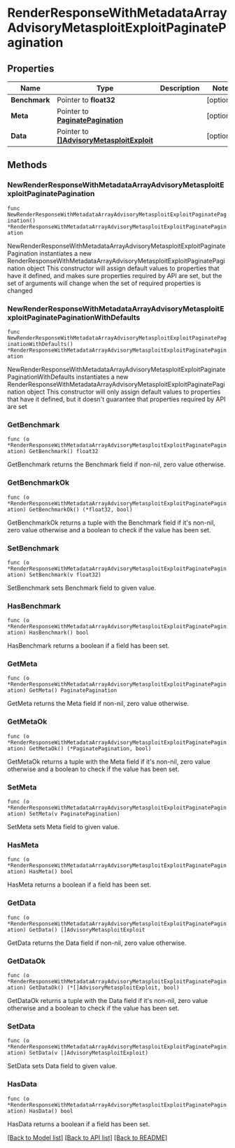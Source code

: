 # RenderResponseWithMetadataArrayAdvisoryMetasploitExploitPaginatePagination

## Properties

Name | Type | Description | Notes
------------ | ------------- | ------------- | -------------
**Benchmark** | Pointer to **float32** |  | [optional] 
**Meta** | Pointer to [**PaginatePagination**](PaginatePagination.md) |  | [optional] 
**Data** | Pointer to [**[]AdvisoryMetasploitExploit**](AdvisoryMetasploitExploit.md) |  | [optional] 

## Methods

### NewRenderResponseWithMetadataArrayAdvisoryMetasploitExploitPaginatePagination

`func NewRenderResponseWithMetadataArrayAdvisoryMetasploitExploitPaginatePagination() *RenderResponseWithMetadataArrayAdvisoryMetasploitExploitPaginatePagination`

NewRenderResponseWithMetadataArrayAdvisoryMetasploitExploitPaginatePagination instantiates a new RenderResponseWithMetadataArrayAdvisoryMetasploitExploitPaginatePagination object
This constructor will assign default values to properties that have it defined,
and makes sure properties required by API are set, but the set of arguments
will change when the set of required properties is changed

### NewRenderResponseWithMetadataArrayAdvisoryMetasploitExploitPaginatePaginationWithDefaults

`func NewRenderResponseWithMetadataArrayAdvisoryMetasploitExploitPaginatePaginationWithDefaults() *RenderResponseWithMetadataArrayAdvisoryMetasploitExploitPaginatePagination`

NewRenderResponseWithMetadataArrayAdvisoryMetasploitExploitPaginatePaginationWithDefaults instantiates a new RenderResponseWithMetadataArrayAdvisoryMetasploitExploitPaginatePagination object
This constructor will only assign default values to properties that have it defined,
but it doesn't guarantee that properties required by API are set

### GetBenchmark

`func (o *RenderResponseWithMetadataArrayAdvisoryMetasploitExploitPaginatePagination) GetBenchmark() float32`

GetBenchmark returns the Benchmark field if non-nil, zero value otherwise.

### GetBenchmarkOk

`func (o *RenderResponseWithMetadataArrayAdvisoryMetasploitExploitPaginatePagination) GetBenchmarkOk() (*float32, bool)`

GetBenchmarkOk returns a tuple with the Benchmark field if it's non-nil, zero value otherwise
and a boolean to check if the value has been set.

### SetBenchmark

`func (o *RenderResponseWithMetadataArrayAdvisoryMetasploitExploitPaginatePagination) SetBenchmark(v float32)`

SetBenchmark sets Benchmark field to given value.

### HasBenchmark

`func (o *RenderResponseWithMetadataArrayAdvisoryMetasploitExploitPaginatePagination) HasBenchmark() bool`

HasBenchmark returns a boolean if a field has been set.

### GetMeta

`func (o *RenderResponseWithMetadataArrayAdvisoryMetasploitExploitPaginatePagination) GetMeta() PaginatePagination`

GetMeta returns the Meta field if non-nil, zero value otherwise.

### GetMetaOk

`func (o *RenderResponseWithMetadataArrayAdvisoryMetasploitExploitPaginatePagination) GetMetaOk() (*PaginatePagination, bool)`

GetMetaOk returns a tuple with the Meta field if it's non-nil, zero value otherwise
and a boolean to check if the value has been set.

### SetMeta

`func (o *RenderResponseWithMetadataArrayAdvisoryMetasploitExploitPaginatePagination) SetMeta(v PaginatePagination)`

SetMeta sets Meta field to given value.

### HasMeta

`func (o *RenderResponseWithMetadataArrayAdvisoryMetasploitExploitPaginatePagination) HasMeta() bool`

HasMeta returns a boolean if a field has been set.

### GetData

`func (o *RenderResponseWithMetadataArrayAdvisoryMetasploitExploitPaginatePagination) GetData() []AdvisoryMetasploitExploit`

GetData returns the Data field if non-nil, zero value otherwise.

### GetDataOk

`func (o *RenderResponseWithMetadataArrayAdvisoryMetasploitExploitPaginatePagination) GetDataOk() (*[]AdvisoryMetasploitExploit, bool)`

GetDataOk returns a tuple with the Data field if it's non-nil, zero value otherwise
and a boolean to check if the value has been set.

### SetData

`func (o *RenderResponseWithMetadataArrayAdvisoryMetasploitExploitPaginatePagination) SetData(v []AdvisoryMetasploitExploit)`

SetData sets Data field to given value.

### HasData

`func (o *RenderResponseWithMetadataArrayAdvisoryMetasploitExploitPaginatePagination) HasData() bool`

HasData returns a boolean if a field has been set.


[[Back to Model list]](../README.md#documentation-for-models) [[Back to API list]](../README.md#documentation-for-api-endpoints) [[Back to README]](../README.md)


